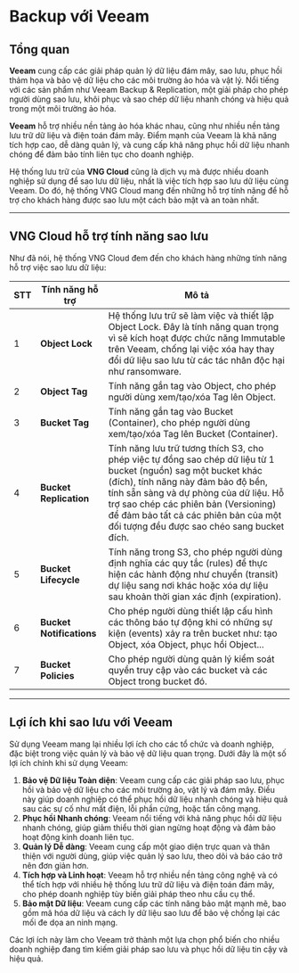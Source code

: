 # Backup với Veeam

## Tổng quan

**Veeam** cung cấp các giải pháp quản lý dữ liệu đám mây, sao lưu, phục hồi thảm họa và bảo vệ dữ liệu cho các môi trường ảo hóa và vật lý. Nổi tiếng với các sản phẩm như Veeam Backup & Replication, một giải pháp cho phép người dùng sao lưu, khôi phục và sao chép dữ liệu nhanh chóng và hiệu quả trong một môi trường ảo hóa.

**Veeam** hỗ trợ nhiều nền tảng ảo hóa khác nhau, cũng như nhiều nền tảng lưu trữ dữ liệu và điện toán đám mây. Điểm mạnh của Veeam là khả năng tích hợp cao, dễ dàng quản lý, và cung cấp khả năng phục hồi dữ liệu nhanh chóng để đảm bảo tính liên tục cho doanh nghiệp.

Hệ thống lưu trữ của **VNG Cloud** cũng là dịch vụ mà được nhiều doanh nghiệp sử dụng để sao lưu dữ liệu, nhất là việc tích hợp sao lưu dữ liệu cùng Veeam. Do đó, hệ thống VNG Cloud mang đến những hỗ trợ tính năng để hỗ trợ cho khách hàng được sao lưu một cách bảo mật và an toàn nhất.

***

## VNG Cloud hỗ trợ tính năng sao lưu

Như đã nói, hệ thống VNG Cloud đem đến cho khách hàng những tính năng hỗ trợ việc sao lưu dữ liệu:

| STT | Tính năng hỗ trợ | Mô tả |
| --- | --- | --- |
| 1 | **Object Lock** | Hệ thống lưu trữ sẽ làm việc và thiết lập Object Lock. Đây là  tính năng quan trọng vì sẽ kích hoạt được chức năng Immutable trên Veeam, chống lại việc xóa hay thay đổi dữ liệu sao lưu từ các tác nhân độc hại như ransomware. |
| 2 | **Object Tag** | Tính năng gắn tag vào Object, cho phép người dùng xem/tạo/xóa Tag lên Object. |
| 3 | **Bucket Tag** | Tính năng gắn tag vào Bucket (Container), cho phép người dùng xem/tạo/xóa Tag lên Bucket (Container). |
| 4 | **Bucket Replication** | Tính năng lưu trữ tương thích S3, cho phép việc tự đồng sao chép dữ liệu từ 1 bucket (nguồn) sag một bucket khác (đích), tính năng này đảm bảo độ bền, tính sẵn sàng và dự phòng của dữ liệu. Hỗ trợ sao chép các phiên bản (Versioning) để đảm bảo tất cả các phiên bản của một đối tượng đều được sao chéo sang bucket đích. |
| 5 | **Bucket Lifecycle** | Tính năng trong S3, cho phép người dùng định nghĩa các quy tắc (rules) để thực hiện các hành động như chuyển (transit) dự liệu sang nơi khác hoặc xóa dự liệu sau khoản thời gian xác định (expiration). |
| 6 | **Bucket Notifications** | Cho phép người dùng thiết lập cấu hình các thông báo tự động khi có những sự kiện (events) xảy ra trên bucket như: tạo Object, xóa Object, phục hồi Object... |
| 7 | **Bucket Policies** | Cho phép người dùng quản lý kiểm soát quyền truy cập vào các bucket và các Object trong bucket đó. |

***

## Lợi ích khi sao lưu với Veeam

Sử dụng Veeam mang lại nhiều lợi ích cho các tổ chức và doanh nghiệp, đặc biệt trong việc quản lý và bảo vệ dữ liệu quan trọng. Dưới đây là một số lợi ích chính khi sử dụng Veeam:

1. **Bảo vệ Dữ liệu Toàn diện**: Veeam cung cấp các giải pháp sao lưu, phục hồi và bảo vệ dữ liệu cho các môi trường ảo, vật lý và đám mây. Điều này giúp doanh nghiệp có thể phục hồi dữ liệu nhanh chóng và hiệu quả sau các sự cố như mất điện, lỗi phần cứng, hoặc tấn công mạng.
2. **Phục hồi Nhanh chóng**: Veeam nổi tiếng với khả năng phục hồi dữ liệu nhanh chóng, giúp giảm thiểu thời gian ngừng hoạt động và đảm bảo hoạt động kinh doanh liên tục.
3. **Quản lý Dễ dàng**: Veeam cung cấp một giao diện trực quan và thân thiện với người dùng, giúp việc quản lý sao lưu, theo dõi và báo cáo trở nên đơn giản hơn.
4. **Tích hợp và Linh hoạt**: Veeam hỗ trợ nhiều nền tảng công nghệ và có thể tích hợp với nhiều hệ thống lưu trữ dữ liệu và điện toán đám mây, cho phép doanh nghiệp tùy biến giải pháp theo nhu cầu cụ thể.
5. **Bảo mật Dữ liệu**: Veeam cung cấp các tính năng bảo mật mạnh mẽ, bao gồm mã hóa dữ liệu và cách ly dữ liệu sao lưu để bảo vệ chống lại các mối đe dọa an ninh mạng.

Các lợi ích này làm cho Veeam trở thành một lựa chọn phổ biến cho nhiều doanh nghiệp đang tìm kiếm giải pháp sao lưu và phục hồi dữ liệu tin cậy và hiệu quả.
